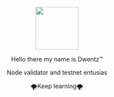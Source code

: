 
<p align="center">
  <img width="100" height="auto" src="https://user-images.githubusercontent.com/118625308/215530616-8e84598a-c3cb-4bb7-98fd-53ab82bdd55c.png">
</P>

<p align="center">
Hello there my name is Dwentz™
<p align="center">
Node validator and testnet entusias
<p align="center">
🌪️Keep learning🌪️
